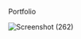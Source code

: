 Portfolio 

![Screenshot (262)](https://github.com/shiviyadav/Personal-Portfolio/assets/113198378/00c70c2c-7ab6-41cc-8430-d452d32e41c8)
